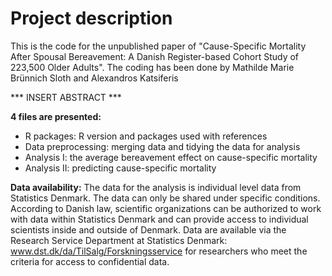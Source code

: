 # Project description

This is the code for the unpublished paper of "Cause-Specific Mortality After Spousal Bereavement: A Danish Register-based Cohort Study of 223,500 Older Adults".
The coding has been done by Mathilde Marie Brünnich Sloth and Alexandros Katsiferis


*** INSERT ABSTRACT ***


**4 files are presented:**
- R packages: R version and packages used with references
- Data preprocessing: merging data and tidying the data for analysis
- Analysis I: the average bereavement effect on cause-specific mortality
- Analysis II: predicting cause-specific mortality

**Data availability:** The data for the analysis is individual level data from Statistics Denmark. The data can only be shared under specific conditions. According to Danish law, scientific organizations can be authorized to work with data within Statistics Denmark and can provide access to individual scientists inside and outside of Denmark. Data are available via the Research Service Department at Statistics Denmark: www.dst.dk/da/TilSalg/Forskningsservice for researchers who meet the criteria for access to confidential data.
